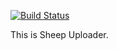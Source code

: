 [![Build Status](https://travis-ci.org/DavidePastore/SheepUploader.svg?branch=master)](https://travis-ci.org/DavidePastore/SheepUploader)

This is Sheep Uploader.